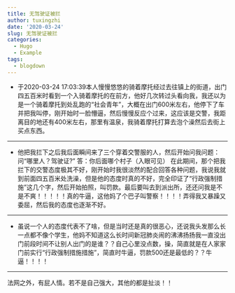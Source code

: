 ```yaml
---
title: 无驾驶证被拦
author: tuxingzhi
date: '2020-03-24'
slug: 无驾驶证被拦
categories:
  - Hugo
  - Example
tags:
  - blogdown
---
```

* 于2020-03-24 17:03:39本人慢慢悠悠的骑着摩托经过去往镇上的街道，出门四五百米时看到一个入骑着摩托的在前方，他好几次转过头看向我，我还以为是一个骑着摩托到处乱跑的“社会青年”，大概在出门600米左右，他停下了车并把我叫停，刚开始时一脸懵逼，然后慢慢反应个过来，这应该是交警，我距离目的地还有400米左右，那里有温泉，我骑着摩托打算去泡个澡然后去街上买点东西。

----------------

* 他把我拦下之后我后面瞬间来了三个穿着交警服的人，然后开始问我问题：
问“哪里人？驾驶证?”
答：你后面哪个村子（入眼可见）
在此期间，那个把我拦下的交警态度极其不好，刚开始时我很淡然的配合回答各种问题，我说我就到前面四五百米处洗澡，但是他的态度时真的不好，完全印证了“行政强制措施”这几个字，然后开始拍照，叫罚款。最后要叫去到派出所，还还问我是不是不爽！！！！！真的牛逼，这他妈了个巴子叫警察！！！！弄得我又暴躁又委屈，然后我的态度也逐渐不好。

--------------

* 虽说一个人的态度代表不了啥，但是当时还是真的很恶心，还说我头发那么长一点都不像个学生，他妈不知道这么长时间新冠肺炎闹的沸沸扬扬我一直没出门前段时间不让别人出门的是谁？？自己心里没点数，操，简直就是在人家家门前实行“行政强制措施措施”，简直时牛逼，罚款500还是最低的？？牛逼！！！！

--------------------

法网之外，有屁人情。若不是自己强大，其他的都是扯淡！！